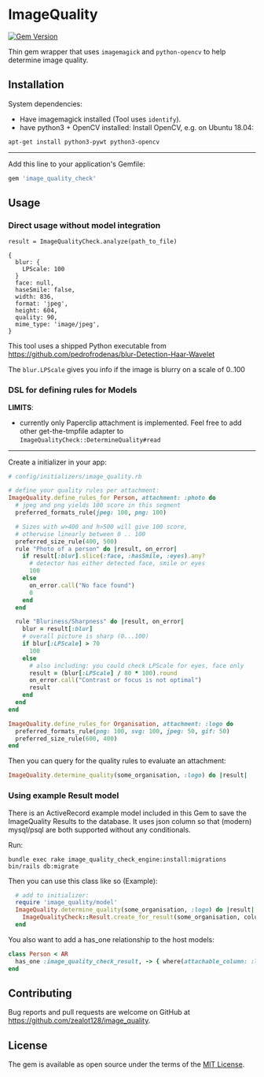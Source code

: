 # ImageQuality

[![Gem Version](https://badge.fury.io/rb/image_quality_check.svg)](https://badge.fury.io/rb/image_quality_check)

Thin gem wrapper that uses ``imagemagick`` and ``python-opencv`` to help determine image quality.


## Installation

System dependencies:

- Have imagemagick installed (Tool uses ``identify``).
- have python3 + OpenCV installed: Install OpenCV, e.g. on Ubuntu 18.04:

```
apt-get install python3-pywt python3-opencv
```

---

Add this line to your application's Gemfile:

```ruby
gem 'image_quality_check'
```

## Usage

### Direct usage without model integration

```
result = ImageQualityCheck.analyze(path_to_file)

{
  blur: {
    LPScale: 100
  }
  face: null,
  haseSmile: false,
  width: 836,
  format: 'jpeg',
  height: 604,
  quality: 90,
  mime_type: 'image/jpeg',
}
```

This tool uses a shipped Python executable from https://github.com/pedrofrodenas/blur-Detection-Haar-Wavelet

The ``blur.LPScale`` gives you info if the image is blurry on a scale of 0..100

### DSL for defining rules for Models

**LIMITS**:

- currently only Paperclip attachment is implemented. Feel free to add other get-the-tmpfile adapter to ``ImageQualityCheck::DetermineQuality#read``

---

Create a initializer in your app:

```ruby
# config/initializers/image_quality.rb

# define your quality rules per attachment:
ImageQuality.define_rules_for Person, attachment: :photo do
  # jpeg and png yields 100 score in this segment
  preferred_formats_rule(jpeg: 100, png: 100)

  # Sizes with w>400 and h>500 will give 100 score,
  # otherwise linearly between 0 .. 100
  preferred_size_rule(400, 500)
  rule "Photo of a person" do |result, on_error|
    if result[:blur].slice(:face, :hasSmile, :eyes).any?
      # detector has either detected face, smile or eyes
      100
    else
      on_error.call("No face found")
      0
    end
  end

  rule "Bluriness/Sharpness" do |result, on_error|
    blur = result[:blur]
    # overall picture is sharp (0...100)
    if blur[:LPScale] > 70
      100
    else
      # also including: you could check LPScale for eyes, face only
      result = (blur[:LPScale] / 80 * 100).round
      on_error.call("Contrast or focus is not optimal")
      result
    end
  end
end

ImageQuality.define_rules_for Organisation, attachment: :logo do
  preferred_formats_rule(png: 100, svg: 100, jpeg: 50, gif: 50)
  preferred_size_rule(600, 400)
end

```

Then you can query for the quality rules to evaluate an attachment:

```ruby
ImageQuality.determine_quality(some_organisation, :logo) do |result|
```

### Using example Result model

There is an ActiveRecord example model included in this Gem to save the ImageQuality Results to the database. It uses json column so that (modern) mysql/psql are both supported without any conditionals.

Run:

```
bundle exec rake image_quality_check_engine:install:migrations
bin/rails db:migrate
```

Then you can use this class like so (Example):

```ruby
  # add to initializer:
  require 'image_quality/model'
  ImageQuality.determine_quality(some_organisation, :logo) do |result|
    ImageQualityCheck::Result.create_for_result(some_organisation, column, result)
  end
```

You also want to add a has_one relationship to the host models:

```ruby
class Person < AR
  has_one :image_quality_check_result, -> { where(attachable_column: :logo) }, as: :attachable, dependent: :destroy, class_name: "ImageQualityCheck::Result"
end
```


## Contributing

Bug reports and pull requests are welcome on GitHub at https://github.com/zealot128/image_quality.


## License

The gem is available as open source under the terms of the [MIT License](https://opensource.org/licenses/MIT).
